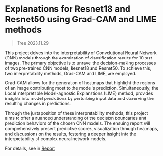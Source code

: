 # Explanations for Resnet18 and Resnet50 using Grad-CAM and LIME methods

> Tree 2023.11.29



This project delves into the interpretability of Convolutional Neural Network (CNN) models through the examination of classification results for 10 test images. The primary objective is to unravel the decision-making processes of two pre-trained CNN models, Resnet18 and Resnet50. To achieve this, two interpretability methods, Grad-CAM and LIME, are employed.

Grad-CAM allows for the generation of heatmaps that highlight the regions of an image contributing most to the model's prediction. Simultaneously, the Local Interpretable Model-agnostic Explanations (LIME) method, provides insights into model predictions by perturbing input data and observing the resulting changes in predictions.

Through the juxtaposition of these interpretability methods, this project aims to offer a nuanced understanding of the decision boundaries and prediction behaviors of the chosen CNN models. The ensuing report will comprehensively present predictive scores, visualization through heatmaps, and discussions on the results, fostering a deeper insight into the interpretability of complex neural network models.



For details, see in [Report](report.md)